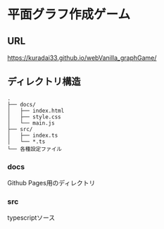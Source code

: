 # 平面グラフ作成ゲーム
## URL
https://kuradai33.github.io/webVanilla_graphGame/

## ディレクトリ構造
```
.
├── docs/
│   ├── index.html
│   ├── style.css
│   └── main.js
├── src/
│   ├── index.ts
│   └── *.ts
└── 各種設定ファイル
```
### docs
Github Pages用のディレクトリ

### src
typescriptソース
